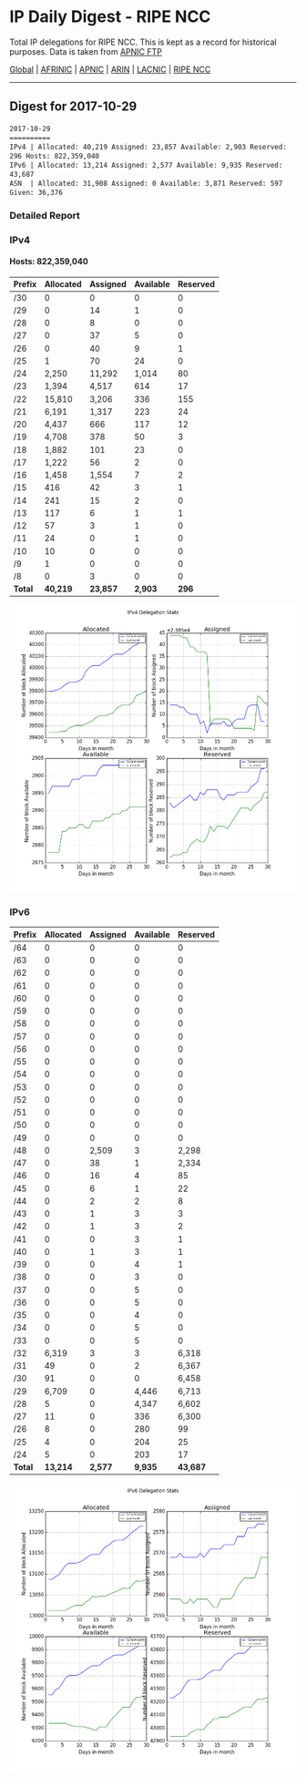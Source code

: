 # IP Daily Digest - RIPE NCC

Total IP delegations for RIPE NCC. This is kept as a record for historical purposes. Data is taken from [APNIC FTP](https://ftp.apnic.net/)

[Global](https://github.com/csmets/IP-Daily-Digest) | [AFRINIC](https://github.com/csmets/IP-Daily-Digest/tree/master/archives/AFRINIC) | [APNIC](https://github.com/csmets/IP-Daily-Digest/tree/master/archives/APNIC) | [ARIN](https://github.com/csmets/IP-Daily-Digest/tree/master/archives/ARIN) | [LACNIC](https://github.com/csmets/IP-Daily-Digest/tree/master/archives/LACNIC) | [RIPE NCC](https://github.com/csmets/IP-Daily-Digest/tree/master/archives/RIPE_NCC)

---

## Digest for 2017-10-29
```
2017-10-29
==========
IPv4 | Allocated: 40,219 Assigned: 23,857 Available: 2,903 Reserved: 296 Hosts: 822,359,040
IPv6 | Allocated: 13,214 Assigned: 2,577 Available: 9,935 Reserved: 43,687
ASN  | Allocated: 31,908 Assigned: 0 Available: 3,871 Reserved: 597 Given: 36,376
```

### Detailed Report

### IPv4

#### Hosts: **822,359,040**

| Prefix | Allocated | Assigned | Available | Reserved |
| ----- | ----- | ----- | ----- | ----- |
| /30 | 0 | 0 | 0 | 0 |
| /29 | 0 | 14 | 1 | 0 |
| /28 | 0 | 8 | 0 | 0 |
| /27 | 0 | 37 | 5 | 0 |
| /26 | 0 | 40 | 9 | 1 |
| /25 | 1 | 70 | 24 | 0 |
| /24 | 2,250 | 11,292 | 1,014 | 80 |
| /23 | 1,394 | 4,517 | 614 | 17 |
| /22 | 15,810 | 3,206 | 336 | 155 |
| /21 | 6,191 | 1,317 | 223 | 24 |
| /20 | 4,437 | 666 | 117 | 12 |
| /19 | 4,708 | 378 | 50 | 3 |
| /18 | 1,882 | 101 | 23 | 0 |
| /17 | 1,222 | 56 | 2 | 0 |
| /16 | 1,458 | 1,554 | 7 | 2 |
| /15 | 416 | 42 | 3 | 1 |
| /14 | 241 | 15 | 2 | 0 |
| /13 | 117 | 6 | 1 | 1 |
| /12 | 57 | 3 | 1 | 0 |
| /11 | 24 | 0 | 1 | 0 |
| /10 | 10 | 0 | 0 | 0 |
| /9 | 1 | 0 | 0 | 0 |
| /8 | 0 | 3 | 0 | 0 |
| **Total** | **40,219** | **23,857** | **2,903** | **296** |

![ipv4-stats](ipv4-figure.png)

### IPv6

| Prefix | Allocated | Assigned | Available | Reserved |
| ----- | ----- | ----- | ----- | ----- |
| /64 | 0 | 0 | 0 | 0 |
| /63 | 0 | 0 | 0 | 0 |
| /62 | 0 | 0 | 0 | 0 |
| /61 | 0 | 0 | 0 | 0 |
| /60 | 0 | 0 | 0 | 0 |
| /59 | 0 | 0 | 0 | 0 |
| /58 | 0 | 0 | 0 | 0 |
| /57 | 0 | 0 | 0 | 0 |
| /56 | 0 | 0 | 0 | 0 |
| /55 | 0 | 0 | 0 | 0 |
| /54 | 0 | 0 | 0 | 0 |
| /53 | 0 | 0 | 0 | 0 |
| /52 | 0 | 0 | 0 | 0 |
| /51 | 0 | 0 | 0 | 0 |
| /50 | 0 | 0 | 0 | 0 |
| /49 | 0 | 0 | 0 | 0 |
| /48 | 0 | 2,509 | 3 | 2,298 |
| /47 | 0 | 38 | 1 | 2,334 |
| /46 | 0 | 16 | 4 | 85 |
| /45 | 0 | 6 | 1 | 22 |
| /44 | 0 | 2 | 2 | 8 |
| /43 | 0 | 1 | 3 | 3 |
| /42 | 0 | 1 | 3 | 2 |
| /41 | 0 | 0 | 3 | 1 |
| /40 | 0 | 1 | 3 | 1 |
| /39 | 0 | 0 | 4 | 1 |
| /38 | 0 | 0 | 3 | 0 |
| /37 | 0 | 0 | 5 | 0 |
| /36 | 0 | 0 | 5 | 0 |
| /35 | 0 | 0 | 4 | 0 |
| /34 | 0 | 0 | 5 | 0 |
| /33 | 0 | 0 | 5 | 0 |
| /32 | 6,319 | 3 | 3 | 6,318 |
| /31 | 49 | 0 | 2 | 6,367 |
| /30 | 91 | 0 | 0 | 6,458 |
| /29 | 6,709 | 0 | 4,446 | 6,713 |
| /28 | 5 | 0 | 4,347 | 6,602 |
| /27 | 11 | 0 | 336 | 6,300 |
| /26 | 8 | 0 | 280 | 99 |
| /25 | 4 | 0 | 204 | 25 |
| /24 | 5 | 0 | 203 | 17 |
| **Total** | **13,214** | **2,577** | **9,935** | **43,687** |

![ipv6-stats](ipv6-figure.png)